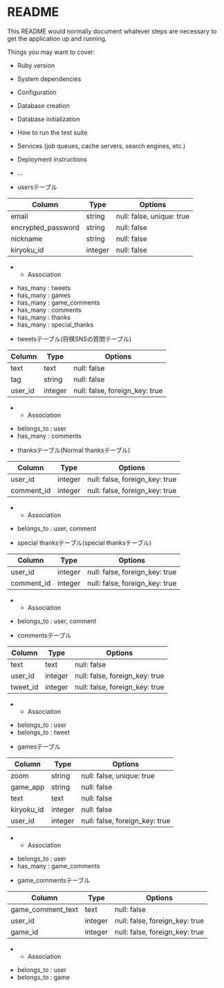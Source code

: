 # README

This README would normally document whatever steps are necessary to get the
application up and running.

Things you may want to cover:

* Ruby version

* System dependencies

* Configuration

* Database creation

* Database initialization

* How to run the test suite

* Services (job queues, cache servers, search engines, etc.)

* Deployment instructions

* ...

<!-- usersテーブル -->

* usersテーブル

|Column              |Type             |Options                    |
|--------------------|-----------------|---------------------------| 
| email              | string          | null: false, unique: true | #email
| encrypted_password | string          | null: false               | #password
| nickname           | string          | null: false               | #nickname
| kiryoku_id         | integer         | null: false               | #棋力

* * Association
- has_many : tweets
- has_many : games
- has_many : game_comments
- has_many : comments
- has_many : thanks
- has_many : special_thanks



<!-- tweetsテーブル -->

* tweetsテーブル(将棋SNSの質問テーブル)

|Column   |Type     |Options                         |
|---------|---------|--------------------------------|
| text    | text    | null: false                    | #質問内容
| tag     | string  | null: false                    | #局面
| user_id | integer | null: false, foreign_key: true | #user_id外部キー参照

* * Association
- belongs_to : user
- has_many : comments

<!-- thanksテーブル -->

* thanksテーブル(Normal thanksテーブル)

|Column      |Type     |Options                         |
|------------|---------|--------------------------------|
| user_id    | integer | null: false, foreign_key: true | #user_id外部キー参照
| comment_id | integer | null: false, foreign_key: true | #comment_id外部キー参照

* * Association
- belongs_to : user, comment


<!-- special thanksテーブル -->

*  special thanksテーブル(special thanksテーブル)

|Column           |Type     |Options                          |
|-----------------|---------|---------------------------------|
| user_id         | integer | null: false, foreign_key: true  | #user_id外部キー参照
| comment_id      | integer | null: false, foreign_key: true  | #comment_id外部キー参照

* * Association
- belongs_to : user, comment


<!-- commentsテーブル -->

* commentsテーブル

|Column    |Type     |Options                         |
|----------|---------|--------------------------------|
| text     | text    | null: false                    | #質問内容
| user_id  | integer | null: false, foreign_key: true | #user_id外部キー参照
| tweet_id | integer | null: false, foreign_key: true | #tweet_id外部キー参照

* * Association
- belongs_to : user
- belongs_to : tweet


<!-- gamesテーブル -->

* gamesテーブル

|Column        |Type     |Options                         |
|--------------|---------|--------------------------------| 
| zoom         | string  | null: false, unique: true      | #zoom接続
| game_app     | string  | null: false                    | #使用する将棋アプリ
| text         | text    | null: false                    | #コメント
| kiryoku_id   | integer | null: false                    | #棋力
| user_id      | integer | null: false, foreign_key: true | #user_id外部キー参照

* * Association
- belongs_to : user
- has_many : game_comments


<!-- game_commentsテーブル -->

* game_commentsテーブル

| Column            |Type     |Options                         |
|-------------------|---------|--------------------------------| 
| game_comment_text | text    | null: false                    | #コメント
| user_id           | integer | null: false, foreign_key: true | #user_id外部キー参照
| game_id           | integer | null: false, foreign_key: true | #game_id外部キー参照

* * Association
- belongs_to : user
- belongs_to : game